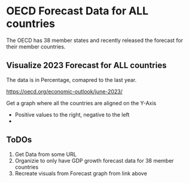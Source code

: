 # OECD Forecast Data for ALL countries
The OECD has 38 member states and recently released the forecast for their member countries.

## Visualize 2023 Forecast for ALL countries
The data is in Percentage, comapred to the last year.

https://oecd.org/economic-outlook/june-2023/


Get a graph where all the countries are aligned on the Y-Axis
- Positive values to the right, negative to the left
- 

## ToDOs
1. Get Data from some URL
2. Organizie to only have GDP growth forecast data for 38 member countries
3. Recreate visuals from Forecast graph from link above

